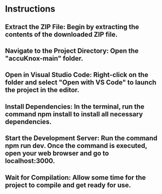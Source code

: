 # Instructions
## Extract the ZIP File: Begin by extracting the contents of the downloaded ZIP file.

## Navigate to the Project Directory: Open the "accuKnox-main" folder.

## Open in Visual Studio Code: Right-click on the folder and select "Open with VS Code" to launch the project in the editor.

## Install Dependencies: In the terminal, run the command npm install to install all necessary dependencies.

## Start the Development Server: Run the command npm run dev. Once the command is executed, open your web browser and go to localhost:3000.

## Wait for Compilation: Allow some time for the project to compile and get ready for use.
